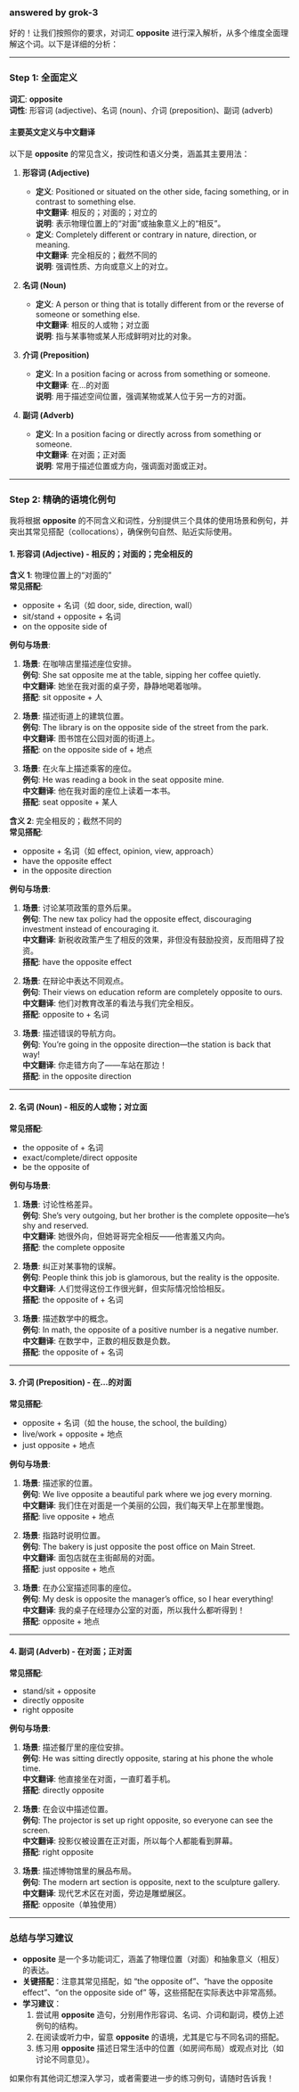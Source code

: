 ### answered by grok-3
好的！让我们按照你的要求，对词汇 **opposite** 进行深入解析，从多个维度全面理解这个词。以下是详细的分析：

---

### Step 1: 全面定义

**词汇**: **opposite**  
**词性**: 形容词 (adjective)、名词 (noun)、介词 (preposition)、副词 (adverb)  

#### 主要英文定义与中文翻译
以下是 **opposite** 的常见含义，按词性和语义分类，涵盖其主要用法：

1. **形容词 (Adjective)**  
   - **定义**: Positioned or situated on the other side, facing something, or in contrast to something else.  
     **中文翻译**: 相反的；对面的；对立的  
     **说明**: 表示物理位置上的“对面”或抽象意义上的“相反”。  
   - **定义**: Completely different or contrary in nature, direction, or meaning.  
     **中文翻译**: 完全相反的；截然不同的  
     **说明**: 强调性质、方向或意义上的对立。

2. **名词 (Noun)**  
   - **定义**: A person or thing that is totally different from or the reverse of someone or something else.  
     **中文翻译**: 相反的人或物；对立面  
     **说明**: 指与某事物或某人形成鲜明对比的对象。

3. **介词 (Preposition)**  
   - **定义**: In a position facing or across from something or someone.  
     **中文翻译**: 在…的对面  
     **说明**: 用于描述空间位置，强调某物或某人位于另一方的对面。

4. **副词 (Adverb)**  
   - **定义**: In a position facing or directly across from something or someone.  
     **中文翻译**: 在对面；正对面  
     **说明**: 常用于描述位置或方向，强调面对面或正对。

---

### Step 2: 精确的语境化例句

我将根据 **opposite** 的不同含义和词性，分别提供三个具体的使用场景和例句，并突出其常见搭配（collocations），确保例句自然、贴近实际使用。

#### 1. 形容词 (Adjective) - 相反的；对面的；完全相反的

**含义 1**: 物理位置上的“对面的”  
**常见搭配**:  
- opposite + 名词（如 door, side, direction, wall）  
- sit/stand + opposite + 名词  
- on the opposite side of  

**例句与场景**:
1. **场景**: 在咖啡店里描述座位安排。  
   **例句**: She sat opposite me at the table, sipping her coffee quietly.  
   **中文翻译**: 她坐在我对面的桌子旁，静静地喝着咖啡。  
   **搭配**: sit opposite + 人  

2. **场景**: 描述街道上的建筑位置。  
   **例句**: The library is on the opposite side of the street from the park.  
   **中文翻译**: 图书馆在公园对面的街道上。  
   **搭配**: on the opposite side of + 地点  

3. **场景**: 在火车上描述乘客的座位。  
   **例句**: He was reading a book in the seat opposite mine.  
   **中文翻译**: 他在我对面的座位上读着一本书。  
   **搭配**: seat opposite + 某人  

**含义 2**: 完全相反的；截然不同的  
**常见搭配**:  
- opposite + 名词（如 effect, opinion, view, approach）  
- have the opposite effect  
- in the opposite direction  

**例句与场景**:
1. **场景**: 讨论某项政策的意外后果。  
   **例句**: The new tax policy had the opposite effect, discouraging investment instead of encouraging it.  
   **中文翻译**: 新税收政策产生了相反的效果，非但没有鼓励投资，反而阻碍了投资。  
   **搭配**: have the opposite effect  

2. **场景**: 在辩论中表达不同观点。  
   **例句**: Their views on education reform are completely opposite to ours.  
   **中文翻译**: 他们对教育改革的看法与我们完全相反。  
   **搭配**: opposite to + 名词  

3. **场景**: 描述错误的导航方向。  
   **例句**: You’re going in the opposite direction—the station is back that way!  
   **中文翻译**: 你走错方向了——车站在那边！  
   **搭配**: in the opposite direction  

---

#### 2. 名词 (Noun) - 相反的人或物；对立面

**常见搭配**:  
- the opposite of + 名词  
- exact/complete/direct opposite  
- be the opposite of  

**例句与场景**:
1. **场景**: 讨论性格差异。  
   **例句**: She’s very outgoing, but her brother is the complete opposite—he’s shy and reserved.  
   **中文翻译**: 她很外向，但她哥哥完全相反——他害羞又内向。  
   **搭配**: the complete opposite  

2. **场景**: 纠正对某事物的误解。  
   **例句**: People think this job is glamorous, but the reality is the opposite.  
   **中文翻译**: 人们觉得这份工作很光鲜，但实际情况恰恰相反。  
   **搭配**: the opposite of + 名词  

3. **场景**: 描述数学中的概念。  
   **例句**: In math, the opposite of a positive number is a negative number.  
   **中文翻译**: 在数学中，正数的相反数是负数。  
   **搭配**: the opposite of + 名词  

---

#### 3. 介词 (Preposition) - 在…的对面

**常见搭配**:  
- opposite + 名词（如 the house, the school, the building）  
- live/work + opposite + 地点  
- just opposite + 地点  

**例句与场景**:
1. **场景**: 描述家的位置。  
   **例句**: We live opposite a beautiful park where we jog every morning.  
   **中文翻译**: 我们住在对面是一个美丽的公园，我们每天早上在那里慢跑。  
   **搭配**: live opposite + 地点  

2. **场景**: 指路时说明位置。  
   **例句**: The bakery is just opposite the post office on Main Street.  
   **中文翻译**: 面包店就在主街邮局的对面。  
   **搭配**: just opposite + 地点  

3. **场景**: 在办公室描述同事的座位。  
   **例句**: My desk is opposite the manager’s office, so I hear everything!  
   **中文翻译**: 我的桌子在经理办公室的对面，所以我什么都听得到！  
   **搭配**: opposite + 地点  

---

#### 4. 副词 (Adverb) - 在对面；正对面

**常见搭配**:  
- stand/sit + opposite  
- directly opposite  
- right opposite  

**例句与场景**:
1. **场景**: 描述餐厅里的座位安排。  
   **例句**: He was sitting directly opposite, staring at his phone the whole time.  
   **中文翻译**: 他直接坐在对面，一直盯着手机。  
   **搭配**: directly opposite  

2. **场景**: 在会议中描述位置。  
   **例句**: The projector is set up right opposite, so everyone can see the screen.  
   **中文翻译**: 投影仪被设置在正对面，所以每个人都能看到屏幕。  
   **搭配**: right opposite  

3. **场景**: 描述博物馆里的展品布局。  
   **例句**: The modern art section is opposite, next to the sculpture gallery.  
   **中文翻译**: 现代艺术区在对面，旁边是雕塑展区。  
   **搭配**: opposite（单独使用）  

---

### 总结与学习建议
- **opposite** 是一个多功能词汇，涵盖了物理位置（对面）和抽象意义（相反）的表达。  
- **关键搭配**：注意其常见搭配，如 “the opposite of”、“have the opposite effect”、“on the opposite side of” 等，这些搭配在实际表达中非常高频。  
- **学习建议**：  
  1. 尝试用 **opposite** 造句，分别用作形容词、名词、介词和副词，模仿上述例句的结构。  
  2. 在阅读或听力中，留意 **opposite** 的语境，尤其是它与不同名词的搭配。  
  3. 练习用 **opposite** 描述日常生活中的位置（如房间布局）或观点对比（如讨论不同意见）。  

如果你有其他词汇想深入学习，或者需要进一步的练习例句，请随时告诉我！